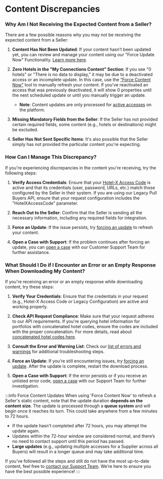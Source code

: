 ﻿---
sidebar_position: 3
---

# Content Discrepancies

### Why Am I Not Receiving the Expected Content from a Seller?

There are a few possible reasons why you may not be receiving the expected content from a Seller:

1. **Content Has Not Been Updated**: If your content hasn’t been updated yet, you can review and manage your content using our "Force Update Now" Functionality. [Learn more here](/kb/platform/app-features/connections/connections-content/content-management).
   
2. **Zero Hotels in the "My Connections Content" Section**: If you see "0 hotels" or "There is no data to display," it may be due to a deactivated access or an incomplete update. In this case, use the [“Force Content Now”](/kb/platform/app-features/connections/connections-content/content-management#how-can-i-use-the-force-update-now-functionality) tool to manually refresh your content. If you've reactivated an access that was previously deactivated, it will show 0 properties until the next scheduled update or until you manually trigger an update.

   - **Note**: Content updates are only processed for [active accesses](/kb/platform/app-features/connections/my-connections/managing-connections/connections-details#what-information-can-i-find-in-my-connections) on the platform.

3. **Missing Mandatory Fields from the Seller**: If the Seller has not provided certain required fields, some content (e.g., hotels or destinations) might be excluded.

4. **Seller Has Not Sent Specific Items**: It's also possible that the Seller simply has not provided the particular content you're expecting.

### How Can I Manage This Discrepancy?

If you're experiencing discrepancies in the content you're receiving, try the following steps:

1. **Verify Access Credentials**: Ensure that your [Hotel-X Access Code](/kb/platform/app-features/connections/my-connections/managing-connections/connections-details) is active and that its credentials (user, password, URLs, etc.) match those configured by the Seller in their system. If you are using our Legacy Pull Buyers API, ensure that your request configuration includes the "HotelXAccessCode" parameter.

2. **Reach Out to the Seller**: Confirm that the Seller is sending all the necessary information, including any required fields for integration.

3. **Force an Update**: If the issue persists, try [forcing an update](/kb/platform/app-features/connections/connections-content/content-management#how-can-i-use-the-force-update-now-functionality) to refresh your content.

4. **Open a Case with Support**: If the problem continues after forcing an update, you can [open a case](/kb/platform/support-portal/case-guidelines) with our Customer Support Team for further assistance.

### What Should I Do if I Encounter an Error or an Empty Response When Downloading My Content?

If you're receiving an error or an empty response while downloading content, try these steps:

1. **Verify Your Credentials**: Ensure that the credentials in your request (e.g., Hotel-X Access Code or Legacy Configuration) are active and working properly.

2. **Check API Request Compliance**: Make sure that your request adheres to our API requirements. If you're querying hotel information for portfolios with concatenated hotel codes, ensure the codes are included with the proper concatenation. For more details, read about [concatenated hotel codes here](/kb/connectivity-products/for-buyers/hotel-x/content/hotels/#what-is-the-difference-between-hotelcode-and-hotelcodesupplier).

3. **Consult the Error and Warning List**: Check our [list of errors and warnings](/kb/connectivity-products/for-buyers/errors-and-warnings/overview) for additional troubleshooting steps.

4. **Force an Update**: If you’re still encountering issues, try [forcing an update](/kb/platform/app-features/connections/connections-content/content-management#how-can-i-use-the-force-update-now-functionality). After the update is complete, restart the download process.

5. **Open a Case with Support**: If the error persists or if you receive an unlisted error code, [open a case](/kb/platform/support-portal/case-guidelines) with our Support Team for further investigation.

:::info Force Content Updates 
When using 'Force Content Now' to refresh a Seller's static content, note that the update duration **depends on the content size**. The update is processed through a **queue system** and will begin once it reaches its turn. This could take anywhere from a few minutes to 72 hours.

- If the update hasn't completed after 72 hours, you may attempt the update again.
- Updates within the 72-hour window are considered normal, and there’s no need to contact support until this period has passed.
- **Large updates** (e.g., updating multiple accesses for a Supplier across all Buyers) will result in a longer queue and may take additional time.

If you've followed all the steps and still do not have the most up-to-date content, feel free to [contact our Support Team](/kb/platform/support-portal/case-guidelines). We’re here to ensure you have the best possible experience!
:::
